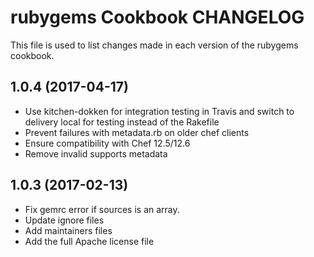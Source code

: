 # rubygems Cookbook CHANGELOG

This file is used to list changes made in each version of the rubygems cookbook.

## 1.0.4 (2017-04-17)

- Use kitchen-dokken for integration testing in Travis and switch to delivery local for testing instead of the Rakefile
- Prevent failures with metadata.rb on older chef clients
- Ensure compatibility with Chef 12.5/12.6
- Remove invalid supports metadata

## 1.0.3 (2017-02-13)

- Fix gemrc error if sources is an array.
- Update ignore files
- Add maintainers files
- Add the full Apache license file
